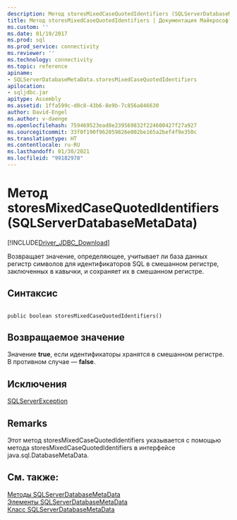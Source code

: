 ```yaml
---
description: Метод storesMixedCaseQuotedIdentifiers (SQLServerDatabaseMetaData)
title: Метод storesMixedCaseQuotedIdentifiers | Документация Майкрософт
ms.custom: ''
ms.date: 01/19/2017
ms.prod: sql
ms.prod_service: connectivity
ms.reviewer: ''
ms.technology: connectivity
ms.topic: reference
apiname:
- SQLServerDatabaseMetaData.storesMixedCaseQuotedIdentifiers
apilocation:
- sqljdbc.jar
apitype: Assembly
ms.assetid: 1ffa599c-d0c8-43b6-8e9b-7c856a846630
author: David-Engel
ms.author: v-daenge
ms.openlocfilehash: 759469523ead8e239569832f224600427f27a927
ms.sourcegitcommit: 33f0f190f962059826e002be165a2bef4f9e350c
ms.translationtype: HT
ms.contentlocale: ru-RU
ms.lasthandoff: 01/30/2021
ms.locfileid: "99182978"
---
```

# <a name="storesmixedcasequotedidentifiers-method-sqlserverdatabasemetadata"></a>Метод storesMixedCaseQuotedIdentifiers (SQLServerDatabaseMetaData)
[!INCLUDE[Driver_JDBC_Download](../../../includes/driver_jdbc_download.md)]

  Возвращает значение, определяющее, учитывает ли база данных регистр символов для идентификаторов SQL в смешанном регистре, заключенных в кавычки, и сохраняет их в смешанном регистре.  
  
## <a name="syntax"></a>Синтаксис  
  
```  
  
public boolean storesMixedCaseQuotedIdentifiers()  
```  
  
## <a name="return-value"></a>Возвращаемое значение  
 Значение **true**, если идентификаторы хранятся в смешанном регистре. В противном случае — **false**.  
  
## <a name="exceptions"></a>Исключения  
 [SQLServerException](../../../connect/jdbc/reference/sqlserverexception-class.md)  
  
## <a name="remarks"></a>Remarks  
 Этот метод storesMixedCaseQuotedIdentifiers указывается с помощью метода storesMixedCaseQuotedIdentifiers в интерфейсе java.sql.DatabaseMetaData.  
  
## <a name="see-also"></a>См. также:  
 [Методы SQLServerDatabaseMetaData](../../../connect/jdbc/reference/sqlserverdatabasemetadata-methods.md)   
 [Элементы SQLServerDatabaseMetaData](../../../connect/jdbc/reference/sqlserverdatabasemetadata-members.md)   
 [Класс SQLServerDatabaseMetaData](../../../connect/jdbc/reference/sqlserverdatabasemetadata-class.md)  
  
  
